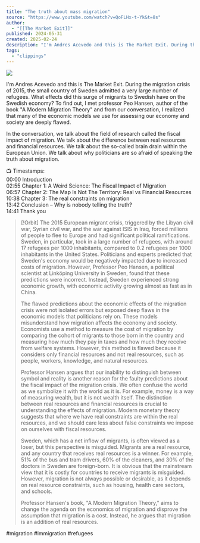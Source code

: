 ```yaml
---
title: "The truth about mass migration"
source: "https://www.youtube.com/watch?v=QoFLHx-t-Yk&t=8s"
author:
  - "[[The Market Exit]]"
published: 2024-05-31
created: 2025-02-24
description: "I'm Andres Acevedo and this is The Market Exit. During the migration crisis of 2015, the small country of Sweden admitted a very large number of refugees. What effects did this surge of migrants to Sw"
tags:
  - "clippings"
---
```

![](https://www.youtube.com/watch?v=QoFLHx-t-Yk)  

I'm Andres Acevedo and this is The Market Exit. During the migration crisis of 2015, the small country of Sweden admitted a very large number of refugees. What effects did this surge of migrants to Swedish have on the Swedish economy? To find out, I met professor Peo Hansen, author of the book "A Modern Migration Theory" and from our conversation, I realized that many of the economic models we use for assessing our economy and society are deeply flawed.  
  
In the conversation, we talk about the field of research called the fiscal impact of migration. We talk about the difference between real resources and financial resources. We talk about the so-called brain drain within the European Union. We talk about why politicians are so afraid of speaking the truth about migration.  
  
📺 Timestamps:  
00:00 Introduction  
02:55 Chapter 1: A Weird Science: The Fiscal Impact of Migration  
06:57 Chapter 2: The Map Is Not The Territory: Real vs Financial Resources  
10:38 Chapter 3: The real constraints on migration  
13:42 Conclusion – Why is nobody telling the truth?  
14:41 Thank you  
  
> [!Orbit]
> The 2015 European migrant crisis, triggered by the Libyan civil war, Syrian civil war, and the war against ISIS in Iraq, forced millions of people to flee to Europe and had significant political ramifications. Sweden, in particular, took in a large number of refugees, with around 17 refugees per 1000 inhabitants, compared to 0.2 refugees per 1000 inhabitants in the United States. Politicians and experts predicted that Sweden's economy would be negatively impacted due to increased costs of migration. However, Professor Peo Hansen, a political scientist at Linköping University in Sweden, found that these predictions were incorrect. Instead, Sweden experienced strong economic growth, with economic activity growing almost as fast as in China. 
> 
> The flawed predictions about the economic effects of the migration crisis were not isolated errors but exposed deep flaws in the economic models that politicians rely on. These models misunderstand how migration affects the economy and society. Economists use a method to measure the cost of migration by comparing the cohort of migrants to those born in the country and measuring how much they pay in taxes and how much they receive from welfare systems. However, this method is flawed because it considers only financial resources and not real resources, such as people, workers, knowledge, and natural resources. 
> 
> Professor Hansen argues that our inability to distinguish between symbol and reality is another reason for the faulty predictions about the fiscal impact of the migration crisis. We often confuse the world as we symbolize it with the world as it is. For example, money is a way of measuring wealth, but it is not wealth itself. The distinction between real resources and financial resources is crucial to understanding the effects of migration. Modern monetary theory suggests that where we have real constraints are within the real resources, and we should care less about false constraints we impose on ourselves with fiscal resources. 
> 
> Sweden, which has a net inflow of migrants, is often viewed as a loser, but this perspective is misguided. Migrants are a real resource, and any country that receives real resources is a winner. For example, 51% of the bus and tram drivers, 60% of the cleaners, and 30% of the doctors in Sweden are foreign-born. It is obvious that the mainstream view that it is costly for countries to receive migrants is misguided. However, migration is not always possible or desirable, as it depends on real resource constraints, such as housing, health care sectors, and schools. 
> 
> Professor Hansen's book, "A Modern Migration Theory," aims to change the agenda on the economics of migration and disprove the assumption that migration is a cost. Instead, he argues that migration is an addition of real resources.
  
#migration #immigration #refugees